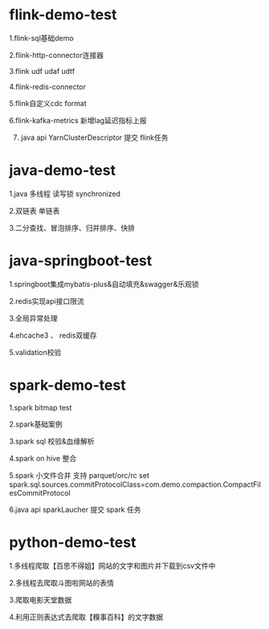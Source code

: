 # flink-demo-test
1.flink-sql基础demo

2.flink-http-connector连接器

3.flink udf udaf udtf

4.flink-redis-connector

5.flink自定义cdc format

6.flink-kafka-metrics 新增lag延迟指标上报

7. java api YarnClusterDescriptor 提交 flink任务


# java-demo-test
1.java 多线程 读写锁 synchronized

2.双链表 单链表

3.二分查找、冒泡排序、归并排序、快排

# java-springboot-test

1.springboot集成mybatis-plus&自动填充&swagger&乐观锁

2.redis实现api接口限流

3.全局异常处理

4.ehcache3 、 redis双缓存

5.validation校验 


# spark-demo-test
1.spark bitmap test

2.spark基础案例

3.spark sql 校验&血缘解析

4.spark on hive 整合

5.spark 小文件合并 支持 parquet/orc/rc 
set spark.sql.sources.commitProtocolClass=com.demo.compaction.CompactFilesCommitProtocol

6.java api sparkLaucher 提交 spark 任务

# python-demo-test
1.多线程爬取【百思不得姐】网站的文字和图片并下载到csv文件中

2.多线程去爬取斗图啦网站的表情

3.爬取电影天堂数据

4.利用正则表达式去爬取【糗事百科】的文字数据